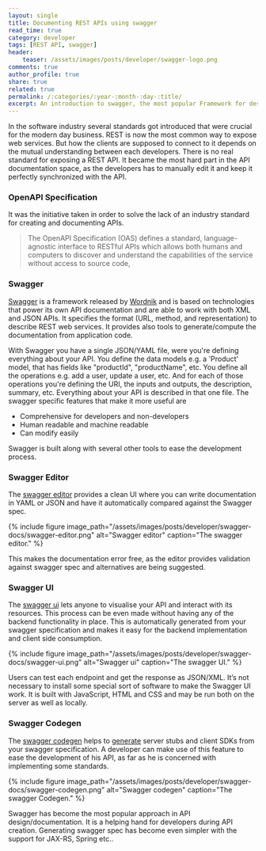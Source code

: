 ```yaml
---
layout: single
title: Documenting REST APIs using swagger
read_time: true
category: developer
tags: [REST API, swagger]
header:
    teaser: /assets/images/posts/developer/swagger-logo.png
comments: true
author_profile: true
share: true
related: true
permalink: /:categories/:year-:month-:day-:title/
excerpt: An introduction to swagger, the most popular Framework for designing and documenting REST APIs.
---
```



In the software industry several standards got introduced that were crucial for the modern day business.
REST is now the most common way to expose web services. But how the clients are supposed to connect to it depends on the mutual understanding between each developers.
There is no real standard for exposing a REST API. It became the most hard part in the API documentation space, as the developers has to manually edit it and keep it
perfectly synchronized with the API.

### OpenAPI Specification
It was the initiative taken in order to solve the lack of an industry standard for creating and documenting APIs.
> The OpenAPI Specification (OAS) defines a standard, language-agnostic interface to RESTful APIs which allows both humans and computers to discover and understand the capabilities of the service without access to source code,

### Swagger
[Swagger](https://swagger.io) is a framework released by [Wordnik](https://www.wordnik.com/) and is based on technologies that power its own API documentation and are able to work with both XML and JSON APIs.
It specifies the format (URL, method, and representation) to describe REST web services. It provides also tools to generate/compute the documentation from application code.

With Swagger you have a single JSON/YAML file, were you're defining everything about your API.
You define the data models e.g. a 'Product' model, that has fields like "productId", "productName", etc.
You define all the operations e.g. add a user, update a user, etc. And for each of those operations you're defining the URI,
the inputs and outputs, the description, summary, etc. Everything about your API is described in that one file.
The swagger specific features that make it more useful are

- Comprehensive for developers and non-developers
- Human readable and machine readable
- Can modify easily

Swagger is built along with several other tools to ease the development process.

### Swagger Editor
The [swagger editor](https://swagger.io/swagger-editor/) provides a clean UI where you can write documentation in YAML or JSON and have it automatically compared against the Swagger spec.

{% include figure image_path="/assets/images/posts/developer/swagger-docs/swagger-editor.png" alt="Swagger editor" caption="The swagger editor." %}

This makes the documentation error free, as the editor provides validation against swagger spec and alternatives are being suggested.

### Swagger UI

The [swagger ui](https://swagger.io/swagger-codegen/) lets anyone to visualise your API and interact with its resources.
This process can be even made without having any of the backend functionality in place. This is automatically generated from
your swagger specification and makes it easy for the backend implementation and client side consumption.

{% include figure image_path="/assets/images/posts/developer/swagger-docs/swagger-ui.png" alt="Swagger ui" caption="The swagger UI." %}

Users can test each endpoint and get the response as JSON/XML. It’s not necessary to install some special sort of software to make the Swagger UI work.
It is built with JavaScript, HTML and CSS and may be run both on the server as well as locally.

### Swagger Codegen

The [swagger codegen](https://swagger.io/swagger-codegen/) helps to [generate](https://github.com/swagger-api/swagger-codegen/wiki/server-stub-generator-howto) server stubs and client SDKs from your swagger specification.
A developer can make use of this feature to ease the development of his API, as far as he is concerned with implementing some standards.

{% include figure image_path="/assets/images/posts/developer/swagger-docs/swagger-codegen.png" alt="Swagger codegen" caption="The swagger Codegen." %}

Swagger has become the most popular approach in API design/documentation. It is a helping hand for developers during API creation.
Generating swagger spec has become even simpler with the support for JAX-RS, Spring etc..
